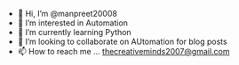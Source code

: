 - 👋 Hi, I’m @manpreet20008
- 👀 I’m interested in Automation 
- 🌱 I’m currently learning Python
- 💞️ I’m looking to collaborate on AUtomation for blog posts
- 📫 How to reach me ... thecreativeminds2007@gmail.com

<!---
manpreet20008/manpreet20008 is a ✨ special ✨ repository because its `README.md` (this file) appears on your GitHub profile.
You can click the Preview link to take a look at your changes.
--->
